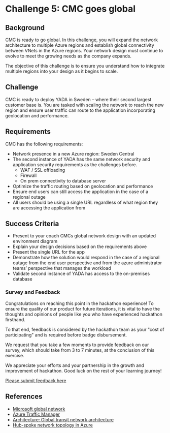 # Challenge 5: CMC goes global

## Background

CMC is ready to go global. In this challenge, you will expand the network architecture to multiple Azure regions and establish global connectivity between VNets in the Azure regions. Your network design must continue to evolve to meet the growing needs as the company expands.

The objective of this challenge is to ensure you understand how to integrate multiple regions into your design as it begins to scale.

## Challenge

CMC is ready to deploy YADA in Sweden – where their second largest customer base is. You are tasked with scaling the network to reach the new region and ensure user traffic can route to the application incorporating geolocation and performance.

## Requirements

CMC has the following requirements:

- Network presence in a new Azure region: Sweden Central
- The second instance of YADA has the same network security and application security requirements as the challenges before.
  - WAF / SSL offloading
  - Firewall
  - On prem connectivity to database server
- Optimize the traffic routing based on geolocation and performance
- Ensure end users can still access the application in the case of a regional outage
- All users should be using a single URL regardless of what region they are accessing the application from

## Success Criteria

- Present to your coach CMCs global network design with an updated environment diagram
- Explain your design decisions based on the requirements above
- Present the single URL for the app
- Demonstrate how the solution would respond in the case of a regional outage from the end user perspective and from the azure administrator teams’ perspective that manages the workload
- Validate second instance of YADA has access to the on-premises database

### Survey and Feedback

Congratulations on reaching this point in the hackathon experience! To ensure the quality of our product for future iterations, it is vital to have the thoughts and opinions of people like you who have experienced hackathon firsthand.

To that end, feedback is considered by the hackathon team as your "cost of participating" and is required before badge disbursement.

We request that you take a few moments to provide feedback on our survey, which should take from 3 to 7 minutes, at the conclusion of this exercise.

We appreciate your efforts and your partnership in the growth and improvement of hackathon. Good luck on the rest of your learning journey!

[Please submit feedback here](https://forms.office.com/pages/responsepage.aspx?id=v4j5cvGGr0GRqy180BHbRxtjKWqqyqBEupdKhig1hI5UOFQ1MFYyTVdKRFFJQlRNUTQ5NUhPVzRGVC4u)

## References

- [Microsoft global network](https://learn.microsoft.com/en-us/azure/networking/microsoft-global-network?toc=%2Fazure%2Fnetworking%2Ffundamentals%2Ftoc.json)
- [Azure Traffic Manager](https://learn.microsoft.com/en-us/azure/traffic-manager/traffic-manager-overview?toc=%2Fazure%2Fnetworking%2Ffundamentals%2Ftoc.json)
- [Architecture: Global transit network architecture](https://learn.microsoft.com/en-us/azure/virtual-wan/virtual-wan-global-transit-network-architecture)
- [Hub-spoke network topology in Azure](https://learn.microsoft.com/en-us/azure/architecture/reference-architectures/hybrid-networking/hub-spoke?tabs=cli)
